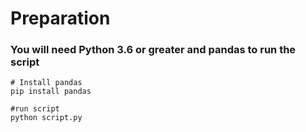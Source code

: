 # Preparation

### You will need Python 3.6 or greater and pandas to run the script

```
# Install pandas
pip install pandas

#run script
python script.py
```
